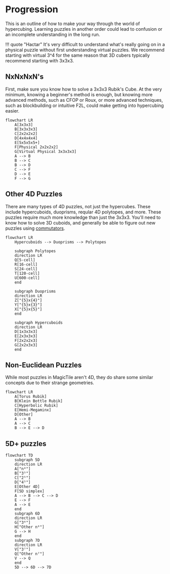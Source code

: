 # Progression

This is an outline of how to make your way through the world of hypercubing. Learning puzzles in another order could lead to confusion or an incomplete understanding in the long run.

!!! quote "Hactar"
    It's very difficult to understand what's really going on in a physical puzzle without first understanding virtual puzzles. We recommend starting with virtual 3^4 for the same reason that 3D cubers typically recommend starting with 3x3x3.

## NxNxNxN's
First, make sure you know how to solve a 3x3x3 Rubik's Cube. At the very minimum, knowing a beginner's method is enough, but knowing more advanced methods, such as CFOP or Roux, or more advanced techniques, such as blockbuilding or intuitive F2L, could make getting into hypercubing easier.

```mermaid
flowchart LR
    A[3x3x3]
    B[3x3x3x3]
    C[2x2x2x2]
    D[4x4x4x4]
    E[5x5x5x5+]
    F[Physical 2x2x2x2]
    G[Virtual Physical 3x3x3x3]
    A --> B
    B --> C
    B --> D
    C --> F
    D --> E
    F --> G
```

## Other 4D Puzzles
There are many types of 4D puzzles, not just the hypercubes. These include hypercuboids, duoprisms, reqular 4D polytopes, and more. These puzzles require much more knowledge than just the 3x3x3. You'll need to know how to solve 3D cuboids, and generally be able to figure out new puzzles using [commutators](/techniques/commutators).

```mermaid
flowchart LR
    Hypercuboids --> Duoprisms --> Polytopes

    subgraph Polytopes
    direction LR
    Q[5-cell]
    R[16-cell]
    S[24-cell]
    T[120-cell]
    U[600-cell]
    end

    subgraph Duoprisms
    direction LR
    Z["{5}x{4}"]
    Y["{5}x{3}"]
    X["{5}x{5}"]
    end

    subgraph Hypercuboids
    direction LR
    D[1x3x3x3]
    E[2x3x3x3]
    F[2x2x2x3]
    G[2x2x3x3]
    end
```

## Non-Euclidean Puzzles
While most puzzles in MagicTile aren't 4D, they do share some similar concepts due to their strange geometries.

```mermaid
flowchart LR
    A[Torus Rubik]
    B[Klein Bottle Rubik]
    C[Hyperbolic Rubik]
    E[Hemi-Megaminx]
    D[Other]
    A --> B
    A --> C
    B --> E --> D
```

## 5D+ puzzles

```mermaid
flowchart TD
    subgraph 5D
    direction LR
    A["n⁴"]
    B["3⁵"]
    C["2⁵"]
    D["4⁵"]
    E[Other 4D]
    F[5D simplex]
    A --> B --> C --> D
    E --> F
    A --> E
    end
    subgraph 6D
    direction LR
    G["3⁶"]
    H["Other n⁶"]
    G --> H
    end
    subgraph 7D
    direction LR
    V["3⁷"]
    Q["Other n⁷"]
    V --> Q
    end
    5D --> 6D --> 7D
```
